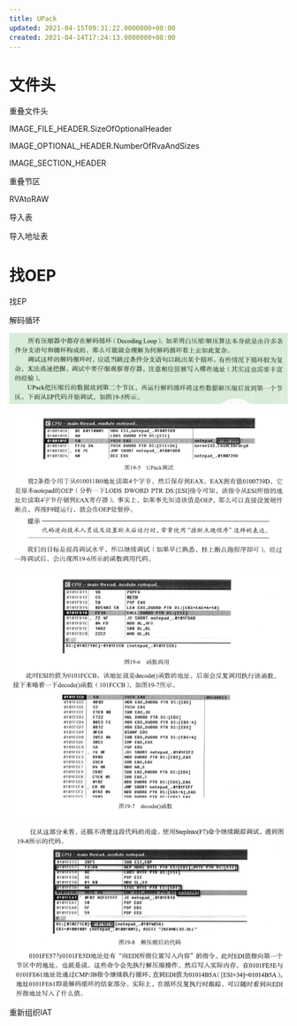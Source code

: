 ```yaml
---
title: UPack
updated: 2021-04-15T09:31:22.0000000+08:00
created: 2021-04-14T17:24:13.0000000+08:00
---
```


# 文件头
重叠文件头

IMAGE_FILE_HEADER.SizeOfOptionalHeader

IMAGE_OPTIONAL_HEADER.NumberOfRvaAndSizes

IMAGE_SECTION_HEADER

重叠节区

RVAtoRAW

导入表

导入地址表

# 找OEP
找EP

解码循环

![image1](../../../../resources/image1-60.png)

![image2](../../../../resources/image2-35.png)

![image3](../../../../resources/image3-22.png)

![image4](../../../../resources/image4-19.png)

重新组织IAT
